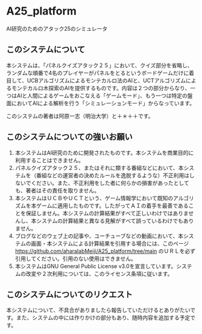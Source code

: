 # A25_platform
AI研究のためのアタック25のシミュレータ

## このシステムについて

本システムは、「パネルクイズアタック２５」において、クイズ部分を省略し、ランダムな順番で4名のプレイヤーがパネルをとるというボードゲームだけに着目して、UCBアルゴリズムによるモンテカルロ法のAIと、UCTアルゴリズムによるモンテカルロ木探索のAIを提供するものです。内容は２つの部分からなり、一つはAIと人間によるゲームをおこなえる「ゲームモード」、もう一つは特定の盤面においてAIによる解析を行う「シミュレーションモード」からなっています。

このシステムの著者は阿原一志（明治大学）と＋＊＋＋です。

## このシステムについての強いお願い

1. 本システムはAI研究のために開発されたものです。本システムを商業目的に利用することはできません。
2. パネルクイズアタック２５、またはそれに類する番組などにおいて、本システムを（番組などの運営者の決めたルールを逸脱するような）不正利用はしないでください。また、不正利用をした者に何らかの損害があったとしても、著者はその責任を取りません。
3. 本システムはＵＣＢやＵＣＴという、ゲーム情報学において既知のアルゴリズムを本ゲームに適用したものです。したがってＡＩの着手を最善であることを保証しません。本システムの計算結果がすべて正しいわけではありませんし、本システムの計算結果と異なる見解がすべて誤っているわけでもありません。
4. ブログなどのウェブ上の記事や、ユーチューブなどの動画において、本システムの画面・本システムによる計算結果を引用する場合には、このページ
https://github.com/aharalabMeiji/A25_platform/tree/main
のＵＲＬを必ず引用してください。引用のない使用はできません。
5. 本システムはGNU General Public License v3.0を宣言しています。システムの改変や２次利用については、このライセンス条項に従います。

## このシステムについてのリクエスト

本システムについて、不具合がありましたら報告していただけるとありがたいです。また、システムの中には作りかけの部分もあり、随時内容を追加する予定です。
